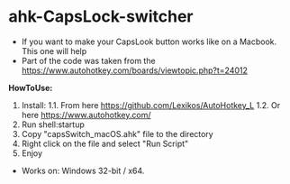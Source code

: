 # ahk-CapsLock-switcher
- If you want to make your CapsLook button works like on a Macbook. This one will help
- Part of the code was taken from the https://www.autohotkey.com/boards/viewtopic.php?t=24012

**HowToUse:**
1. Install:
1.1. From here https://github.com/Lexikos/AutoHotkey_L
1.2. Or here https://www.autohotkey.com/
2. Run shell:startup
3. Copy "capsSwitch_macOS.ahk" file to the directory
4. Right click on the file and select "Run Script"
5. Enjoy

- Works on:
Windows 32-bit / x64.
